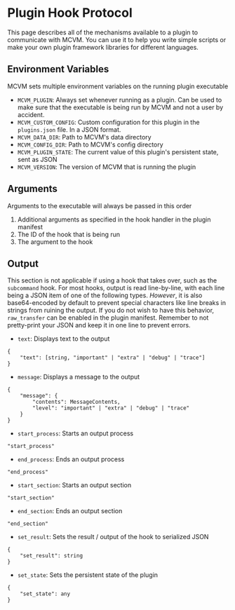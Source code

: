 # Plugin Hook Protocol
This page describes all of the mechanisms available to a plugin to communicate with MCVM. You can use it to help you write simple scripts or make your own plugin framework libraries for different languages.

## Environment Variables
MCVM sets multiple environment variables on the running plugin executable

- `MCVM_PLUGIN`: Always set whenever running as a plugin. Can be used to make sure that the executable is being run by MCVM and not a user by accident.
- `MCVM_CUSTOM_CONFIG`: Custom configuration for this plugin in the `plugins.json` file. In a JSON format.
- `MCVM_DATA_DIR`: Path to MCVM's data directory
- `MCVM_CONFIG_DIR`: Path to MCVM's config directory
- `MCVM_PLUGIN_STATE`: The current value of this plugin's persistent state, sent as JSON
- `MCVM_VERSION`: The version of MCVM that is running the plugin

## Arguments
Arguments to the executable will always be passed in this order
1. Additional arguments as specified in the hook handler in the plugin manifest
2. The ID of the hook that is being run
3. The argument to the hook

## Output
This section is not applicable if using a hook that takes over, such as the `subcommand` hook. For most hooks, output is read line-by-line, with each line being a JSON item of one of the following types. *However*, it is also base64-encoded by default to prevent special characters like line breaks in strings from ruining the output. If you do not wish to have this behavior, `raw_transfer` can be enabled in the plugin manifest. Remember to not pretty-print your JSON and keep it in one line to prevent errors.

- `text`: Displays text to the output
```
{
	"text": [string, "important" | "extra" | "debug" | "trace"]
}
```
- `message`: Displays a message to the output
```
{
	"message": {
		"contents": MessageContents,
		"level": "important" | "extra" | "debug" | "trace"
	}
}
```
- `start_process`: Starts an output process
```
"start_process"
```
- `end_process`: Ends an output process
```
"end_process"
```
- `start_section`: Starts an output section
```
"start_section"
```
- `end_section`: Ends an output section
```
"end_section"
```
- `set_result`: Sets the result / output of the hook to serialized JSON
```
{
	"set_result": string
}
```
- `set_state`: Sets the persistent state of the plugin
```
{
	"set_state": any
}
